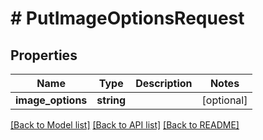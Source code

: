 # # PutImageOptionsRequest

## Properties

Name | Type | Description | Notes
------------ | ------------- | ------------- | -------------
**image_options** | **string** |  | [optional]

[[Back to Model list]](../../README.md#models) [[Back to API list]](../../README.md#endpoints) [[Back to README]](../../README.md)
